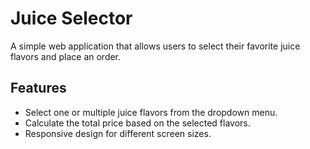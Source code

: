 # Juice Selector

A simple web application that allows users to select their favorite juice flavors and place an order.

## Features

- Select one or multiple juice flavors from the dropdown menu.
- Calculate the total price based on the selected flavors.
- Responsive design for different screen sizes.
